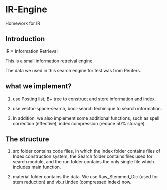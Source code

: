 # IR-Engine
Homework for IR

## Introduction

IR = Information Retrieval

This is a small information retreival engine.

The data we used in this search engine for test was from Reuters.

## what we implement?

1. use Posting list, B+ tree to construct and store information and index.

2. use vector-space-search, bool-search techinique to search information.

3. In addition, we also implement some additional functions, such as spell correction (effective), index compression (reduce 50% storage).

## The structure

1. src folder contains code files, in which the Index folder contains files of Index construction system, the Search folder contains files used for search module, and the run folder contains the only single file which includes main function.

2. material folder contains the data. We use Raw_Stemmed_Dic (used for stem reduction) and vb_ri.index (compressed index) now.

